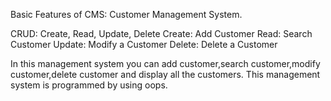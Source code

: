 Basic Features of CMS: Customer Management System.

CRUD: Create, Read, Update, Delete
Create: Add Customer
Read: Search Customer
Update: Modify a Customer
Delete: Delete a Customer

In this management system you can add customer,search customer,modify customer,delete customer and display all the customers. 
This management system is programmed by using oops. 
